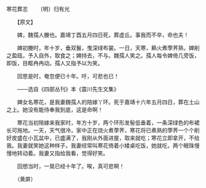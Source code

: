 寒花葬志
　　〔明〕归有光

　　【原文】

　　婢，魏孺人媵也。嘉靖丁酉五月四日死，葬虚丘。事我而不卒，命也夫！

　　婢初媵时，年十岁，垂双鬟，曳深绿布裳。一日，天寒，爇火煮荸荠熟，婢削之盈瓯，予入自外，取食之；婢持去，不与。魏孺人笑之。孺人每令婢倚几旁饭，即饭，目眶冉冉动。孺人又指予以为笑。

　　回思是时，奄忽便已十年。吁，可悲也已！

　　——选自《四部丛刊》本《震川先生文集》　　

　　婢女名寒花，是我妻魏孺人的陪嫁丫环。死于嘉靖十六年五月四日，葬在土山之上。她没有能侍奉我到底，这是命啊！

　　寒花当初陪嫁来我家时，年方十岁，两个环形发髻低垂着，一条深绿色的布裙长可拖地。一天，天气很冷，家中正在烧火煮荸荠，寒花将已煮熟的荸荠一个个削好皮盛在小瓦盆中，已盛满了，我刚从外面进屋，取来就吃；寒花立即拿开，不给我。我妻就笑她这种样子。我妻经常叫寒花倚着小矮桌吃饭，她就吃，两个眼珠慢慢地转动着。我妻又指给我看，觉得好笑。

　　回想当时，一晃已经十年了。唉，真可悲啊！

　　（黄屏） 


